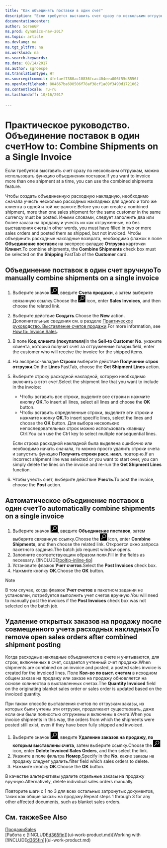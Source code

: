 ```yaml
---
title: "Как объединять поставки в один счет"
description: "Если требуется выставить счет сразу по нескольким отгрузкам, можно использовать функцию объединения поставок."
documentationcenter: 
author: SorenGP
ms.prod: dynamics-nav-2017
ms.topic: article
ms.devlang: na
ms.tgt_pltfrm: na
ms.workload: na
ms.search.keywords: 
ms.date: 08/14/2017
ms.author: sgroespe
ms.translationtype: HT
ms.sourcegitcommit: 4fefaef7380ac10836fcac404eea006f55d8556f
ms.openlocfilehash: 804667ba690506f78af38cf1a89f3490d1721062
ms.contentlocale: ru-ru
ms.lasthandoff: 10/16/2017

---
```

# <a name="how-to-combine-shipments-on-a-single-invoice"></a><span data-ttu-id="60be1-103">Практическое руководство. Объединение поставок в один счет</span><span class="sxs-lookup"><span data-stu-id="60be1-103">How to: Combine Shipments on a Single Invoice</span></span>
<span data-ttu-id="60be1-104">Если требуется выставить счет сразу по нескольким отгрузкам, можно использовать функцию объединения поставок.</span><span class="sxs-lookup"><span data-stu-id="60be1-104">If you want to invoice more than one shipment at a time, you can use the combined shipments feature.</span></span>  

 <span data-ttu-id="60be1-105">Чтобы создать объединенную расходную накладную, необходимо сначала учесть несколько расходных накладных для одного и того же клиента в одной и той же валюте.</span><span class="sxs-lookup"><span data-stu-id="60be1-105">Before you can create a combined shipment, more than one sales shipment for the same customer in the same currency must be posted.</span></span> <span data-ttu-id="60be1-106">Иными словами, следует заполнить два или более заказа на продажу и учесть их как отгруженные, но без выставления счета.</span><span class="sxs-lookup"><span data-stu-id="60be1-106">In other words, you must have filled in two or more sales orders and posted them as shipped, but not invoiced.</span></span> <span data-ttu-id="60be1-107">Чтобы объединить расходные накладные возврата, необходимо флажок в поле **Объединение поставок** на экспресс-вкладке **Отгрузка** карточки **Клиент**.</span><span class="sxs-lookup"><span data-stu-id="60be1-107">To combine shipments, the **Combine Shipments** check box must be selected on the **Shipping** FastTab of the **Customer** card.</span></span>  

## <a name="to-manually-combine-shipments-on-a-single-invoice"></a><span data-ttu-id="60be1-108">Объединение поставок в один счет вручную</span><span class="sxs-lookup"><span data-stu-id="60be1-108">To manually combine shipments on a single invoice</span></span>  
1. <span data-ttu-id="60be1-109">Выберите значок ![Поиск страницы или отчета](media/ui-search/search_small.png "Значок поиска страницы или отчета"), введите **Счета продажи**, а затем выберите связанную ссылку.</span><span class="sxs-lookup"><span data-stu-id="60be1-109">Choose the ![Search for Page or Report](media/ui-search/search_small.png "Search for Page or Report icon") icon, enter **Sales Invoices**, and then choose the related link.</span></span>  
2. <span data-ttu-id="60be1-110">Выберите действие **Создать**.</span><span class="sxs-lookup"><span data-stu-id="60be1-110">Choose the **New** action.</span></span> <span data-ttu-id="60be1-111">Дополнительные сведения см. в разделе [Практическое руководство. Выставление счетов продажи](sales-how-invoice-sales.md).</span><span class="sxs-lookup"><span data-stu-id="60be1-111">For more information, see [How to: Invoice Sales](sales-how-invoice-sales.md).</span></span>
3. <span data-ttu-id="60be1-112">В поле **Код клиента (покупателя)**</span><span class="sxs-lookup"><span data-stu-id="60be1-112">In the **Sell-to Customer No.**</span></span> <span data-ttu-id="60be1-113">укажите клиента, который получит счет за отгруженные товары.</span><span class="sxs-lookup"><span data-stu-id="60be1-113">field, enter the customer who will receive the invoice for the shipped items.</span></span>  
4. <span data-ttu-id="60be1-114">На экспресс-вкладке **Строки** выберите действие **Получение строк отгрузки**.</span><span class="sxs-lookup"><span data-stu-id="60be1-114">On the **Lines** FastTab, choose the **Get Shipment Lines** action.</span></span>  
5. <span data-ttu-id="60be1-115">Выберите строку расходной накладной, которую необходимо включить в этот счет.</span><span class="sxs-lookup"><span data-stu-id="60be1-115">Select the shipment line that you want to include in the invoice:</span></span>  

    - <span data-ttu-id="60be1-116">Чтобы вставить все строки, выделите все строки и нажмите кнопку **OK**.</span><span class="sxs-lookup"><span data-stu-id="60be1-116">To insert all lines, select all lines and choose the **OK** button.</span></span>  
    - <span data-ttu-id="60be1-117">Чтобы вставить определенные строки, выделите эти строки и нажмите кнопку **OK**.</span><span class="sxs-lookup"><span data-stu-id="60be1-117">To insert specific lines, select the lines and choose the **OK** button.</span></span> <span data-ttu-id="60be1-118">Для выбора нескольких непоследовательных строк можно использовать клавишу Ctrl.</span><span class="sxs-lookup"><span data-stu-id="60be1-118">You can use the Ctrl key to select multiple nonsequential lines.</span></span>  

    <span data-ttu-id="60be1-119">Если строка расходной накладной была выделена ошибочно или необходимо начать сначала, то можно просто удалить строки счета и запустить функцию **Получить строки расх. накл.** повторно.</span><span class="sxs-lookup"><span data-stu-id="60be1-119">If an incorrect shipment line was selected or you want to start over, you can simply delete the lines on the invoice and re-run the **Get Shipment Lines** function.</span></span>  
7. <span data-ttu-id="60be1-120">Чтобы учесть счет, выберите действие **Учесть**.</span><span class="sxs-lookup"><span data-stu-id="60be1-120">To post the invoice, choose the **Post** action.</span></span>  

## <a name="to-automatically-combine-shipments-on-a-single-invoice"></a><span data-ttu-id="60be1-121">Автоматическое объединение поставок в один счет</span><span class="sxs-lookup"><span data-stu-id="60be1-121">To automatically combine shipments on a single invoice</span></span>  
1. <span data-ttu-id="60be1-122">Выберите значок ![Поиск страницы или отчета](media/ui-search/search_small.png "Значок поиска страницы или отчета"), введите **Объединение поставок**, затем выберите связанную ссылку.</span><span class="sxs-lookup"><span data-stu-id="60be1-122">Choose the ![Search for Page or Report](media/ui-search/search_small.png "Search for Page or Report icon") icon, enter **Combine Shipments**, and then choose the related link.</span></span> <span data-ttu-id="60be1-123">Откроется окно запроса пакетного задания.</span><span class="sxs-lookup"><span data-stu-id="60be1-123">The batch job request window opens.</span></span>  
2. <span data-ttu-id="60be1-124">Заполните соответствующим образом поля.</span><span class="sxs-lookup"><span data-stu-id="60be1-124">Fill in the fields as necessary.</span></span> [!INCLUDE[tooltip-inline-tip](includes/tooltip-inline-tip_md.md)]
3. <span data-ttu-id="60be1-125">Установите флажок **Учет счетов**.</span><span class="sxs-lookup"><span data-stu-id="60be1-125">Select the **Post Invoices** check box.</span></span>  
4.  <span data-ttu-id="60be1-126">Нажмите кнопку **ОК**.</span><span class="sxs-lookup"><span data-stu-id="60be1-126">Choose the **OK** button.</span></span>  

> [!NOTE]  
>  <span data-ttu-id="60be1-127">В том случае, когда флажок **Учет счетов** в пакетном задании не установлен, потребуется выполнить учет счетов вручную.</span><span class="sxs-lookup"><span data-stu-id="60be1-127">You will need to manually post the invoices if the **Post Invoices** check box was not selected on the batch job.</span></span>  

## <a name="to-remove-open-sales-orders-after-combined-shipment-posting"></a><span data-ttu-id="60be1-128">Удаление открытых заказов на продажу после совмещенного учета расходных накладных</span><span class="sxs-lookup"><span data-stu-id="60be1-128">To remove open sales orders after combined shipment posting</span></span> 
<span data-ttu-id="60be1-129">Когда расходные накладные объединяются в счете и учитываются, для строк, включенных в счет, создается учтенный счет продажи.</span><span class="sxs-lookup"><span data-stu-id="60be1-129">When shipments are combined on an invoice and posted, a posted sales invoice is created for the invoiced lines.</span></span> <span data-ttu-id="60be1-130">Поле **Кол-во по выст. счетам** в исходном общем заказе на продажу или заказе на продажу обновляется на основе количества в выставленных счетах.</span><span class="sxs-lookup"><span data-stu-id="60be1-130">The **Quantity Invoiced** field on the originating blanket sales order or sales order is updated based on the invoiced quantity.</span></span>  

<span data-ttu-id="60be1-131">При таком способе выставления счетов по отгрузкам заказы, из которых были учтены эти отгрузки, продолжают существовать, даже если они были полностью отгружены и включены в счета.</span><span class="sxs-lookup"><span data-stu-id="60be1-131">When you invoice shipments in this way, the orders from which the shipments were posted still exist, even if they have been fully shipped and invoiced.</span></span>   

1. <span data-ttu-id="60be1-132">Выберите значок ![Поиск страницы или отчета](media/ui-search/search_small.png "Значок поиска страницы или отчета"), введите **Удаление заказов на продажу, по которым выставлены счета**, затем выберите ссылку.</span><span class="sxs-lookup"><span data-stu-id="60be1-132">Choose the ![Search for Page or Report](media/ui-search/search_small.png "Search for Page or Report icon") icon, enter **Delete Invoiced Sales Orders**, and then select the link.</span></span>  
2. <span data-ttu-id="60be1-133">Укажите в поле фильтра **Номер**,</span><span class="sxs-lookup"><span data-stu-id="60be1-133">Specify in the **No.**</span></span> <span data-ttu-id="60be1-134">какие заказы на продажу следует удалить.</span><span class="sxs-lookup"><span data-stu-id="60be1-134">filter field which sales orders to delete.</span></span>  
3. <span data-ttu-id="60be1-135">Нажмите кнопку **ОК**.</span><span class="sxs-lookup"><span data-stu-id="60be1-135">Choose the **OK** button.</span></span>  

<span data-ttu-id="60be1-136">В качестве альтернативы удалите отдельные заказы на продажу вручную.</span><span class="sxs-lookup"><span data-stu-id="60be1-136">Alternatively, delete individual sales orders manually.</span></span>  

<span data-ttu-id="60be1-137">Повторите шаги с 1 по 3 для всех остальных затронутых документов, таких как общие заказы на продажу.</span><span class="sxs-lookup"><span data-stu-id="60be1-137">Repeat steps 1 through 3 for any other affected documents, such as blanket sales orders.</span></span>

## <a name="see-also"></a><span data-ttu-id="60be1-138">См. также</span><span class="sxs-lookup"><span data-stu-id="60be1-138">See Also</span></span>  
[<span data-ttu-id="60be1-139">Продажи</span><span class="sxs-lookup"><span data-stu-id="60be1-139">Sales</span></span>](sales-manage-sales.md)  
<span data-ttu-id="60be1-140">[Работа с [!INCLUDE[d365fin](includes/d365fin_md.md)]](ui-work-product.md)</span><span class="sxs-lookup"><span data-stu-id="60be1-140">[Working with [!INCLUDE[d365fin](includes/d365fin_md.md)]](ui-work-product.md)</span></span>

